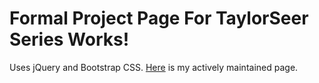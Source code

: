 # Formal Project Page For TaylorSeer Series Works!

Uses jQuery and Bootstrap CSS.
[Here](https://tammytcl.github.io/EPICLab-EfficientAIGC-SJTU/) is my actively maintained page.
